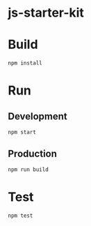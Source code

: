 # js-starter-kit

# Build 

```
npm install 
```

# Run 

## Development 

```
npm start
```

## Production 

``` 
npm run build
```

# Test

```
npm test
```
